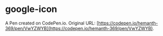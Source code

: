 # google-icon

A Pen created on CodePen.io. Original URL: [https://codepen.io/hemanth-369/pen/VwYZWYB](https://codepen.io/hemanth-369/pen/VwYZWYB).


